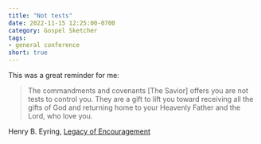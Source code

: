 ```yaml
---
title: "Not tests"
date: 2022-11-15 12:25:00-0700
category: Gospel Sketcher
tags:
- general conference
short: true
---
```


This was a great reminder for me:

> The commandments and covenants [The Savior] offers you are not tests to control you. They are a gift to lift you toward receiving all the gifts of God and returning home to your Heavenly Father and the Lord, who love you.

Henry B. Eyring, [Legacy of Encouragement](https://www.churchofjesuschrist.org/study/general-conference/2022/10/51eyring?id=p31&lang=eng#p31)



